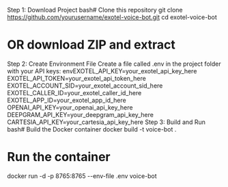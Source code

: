 Step 1: Download Project
bash# Clone this repository
git clone https://github.com/yourusername/exotel-voice-bot.git
cd exotel-voice-bot

# OR download ZIP and extract
Step 2: Create Environment File
Create a file called .env in the project folder with your API keys:
envEXOTEL_API_KEY=your_exotel_api_key_here
EXOTEL_API_TOKEN=your_exotel_api_token_here
EXOTEL_ACCOUNT_SID=your_exotel_account_sid_here
EXOTEL_CALLER_ID=your_exotel_caller_id_here
EXOTEL_APP_ID=your_exotel_app_id_here
OPENAI_API_KEY=your_openai_api_key_here
DEEPGRAM_API_KEY=your_deepgram_api_key_here
CARTESIA_API_KEY=your_cartesia_api_key_here
Step 3: Build and Run
bash# Build the Docker container
docker build -t voice-bot .

# Run the container
docker run -d -p 8765:8765 --env-file .env voice-bot
